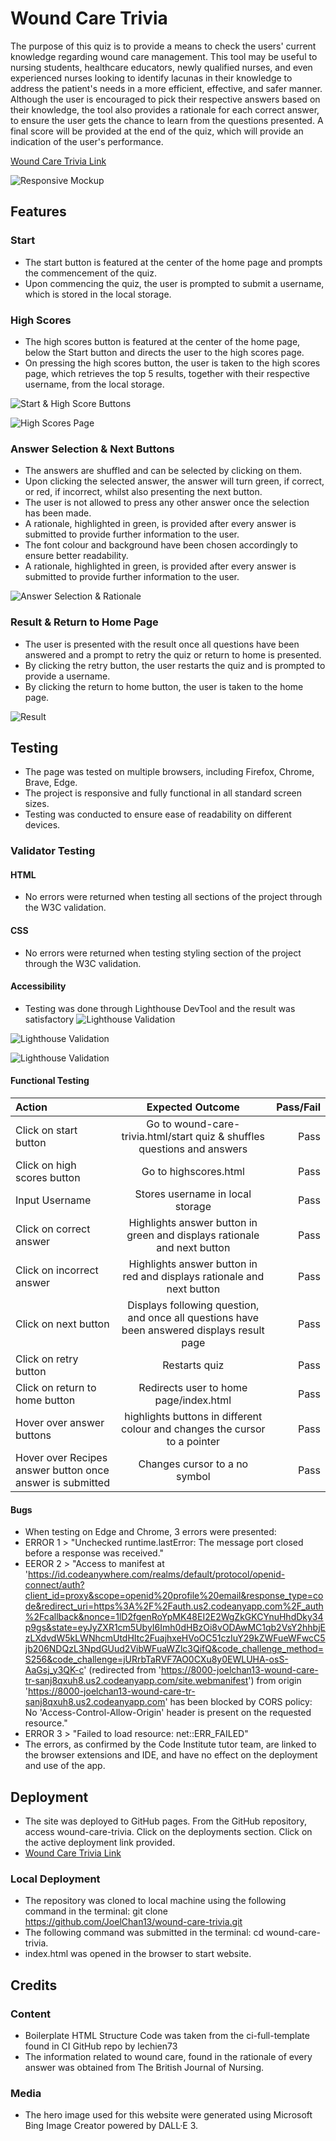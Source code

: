 # Wound Care Trivia

The purpose of this quiz is to provide a means to check the users' current knowledge regarding wound care management. This tool may be useful to nursing students, healthcare educators, newly qualified nurses, and even experienced nurses looking to identify lacunas in their knowledge to address the patient's needs in a more efficient, effective, and safer manner. Although the user is encouraged to pick their respective answers based on their knowledge, the tool also provides a rationale for each correct answer, to ensure the user gets the chance to learn from the questions presented. A final score will be provided at the end of the quiz, which will provide an indication of the user's performance.

[Wound Care Trivia Link](https://joelchan13.github.io/wound-care-trivia/)

![Responsive Mockup]( https://github.com/JoelChan13/wound-care-trivia/blob/main/assets/images/wound-care-trivia-index-mockup.jpg)

## Features

### Start

- The start button is featured at the center of the home page and prompts the commencement of the quiz.
- Upon commencing the quiz, the user is prompted to submit a username, which is stored in the local storage.

### High Scores

- The high scores button is featured at the center of the home page, below the Start button and directs the user to the high scores page.
- On pressing the high scores button, the user is taken to the high scores page, which retrieves the top 5 results, together with their respective username, from the local storage.

![Start & High Score Buttons](https://github.com/JoelChan13/wound-care-trivia/blob/main/assets/images/wound-care-trivia-index-mockup.jpg)

![High Scores Page]( https://github.com/JoelChan13/wound-care-trivia/blob/main/assets/images/wound-care-trivia-highscores-mockup.png)

### Answer Selection & Next Buttons

- The answers are shuffled and can be selected by clicking on them.
- Upon clicking the selected answer, the answer will turn green, if correct, or red, if incorrect, whilst also presenting the next button.
- The user is not allowed to press any other answer once the selection has been made.
- A rationale, highlighted in green, is provided after every answer is submitted to provide further information to the user.
- The font colour and background have been chosen accordingly to ensure better readability.
- A rationale, highlighted in green, is provided after every answer is submitted to provide further information to the user.

![Answer Selection & Rationale]( https://github.com/JoelChan13/wound-care-trivia/blob/main/assets/images/wound-care-trivia-answer-mockup.png)

### Result & Return to Home Page

- The user is presented with the result once all questions have been answered and a prompt to retry the quiz or return to home is presented.
- By clicking the retry button, the user restarts the quiz and is prompted to provide a username.
- By clicking the return to home button, the user is taken to the home page.

![Result]( https://github.com/JoelChan13/wound-care-trivia/blob/main/assets/images/wound-care-trivia-result-mockup.jpg)

## Testing

- The page was tested on multiple browsers, including Firefox, Chrome, Brave, Edge.
- The project is responsive and fully functional in all standard screen sizes.
- Testing was conducted to ensure ease of readability on different devices.

### Validator Testing

#### HTML

- No errors were returned when testing all sections of the project through the W3C validation.

#### CSS  

- No errors were returned when testing styling section of the project through the W3C validation.

#### Accessibility

- Testing was done through Lighthouse DevTool and the result was satisfactory
![Lighthouse Validation](https://github.com/JoelChan13/wound-care-trivia/blob/main/assets/images/lighthouse-result-1.jpg)

![Lighthouse Validation](https://github.com/JoelChan13/wound-care-trivia/blob/main/assets/images/lighthouse-result-2.jpg)

![Lighthouse Validation](https://github.com/JoelChan13/wound-care-trivia/blob/main/assets/images/lighthouse-result-3.jpg)

#### Functional Testing

| Action  | Expected Outcome  | Pass/Fail |
| :------------ |:---------------:| -----:|
| Click on start button| Go to wound-care-trivia.html/start quiz & shuffles questions and answers        |    Pass |
| Click on high scores button | Go to highscores.html        |    Pass |
| Input Username | Stores username in local storage        |    Pass |
| Click on correct answer | Highlights answer button in green and displays rationale and next button        |    Pass |
| Click on incorrect answer | Highlights answer button in red and displays rationale and next button        |    Pass |
| Click on next button | Displays following question, and once all questions have been answered displays result page        |    Pass |
| Click on retry button | Restarts quiz        |    Pass |
| Click on return to home button | Redirects user to home page/index.html        |    Pass |
| Hover over answer buttons | highlights buttons in different colour and changes the cursor to a pointer        |    Pass |
| Hover over Recipes answer button once answer is submitted | Changes cursor to a no symbol         |    Pass |

#### Bugs

- When testing on Edge and Chrome, 3 errors were presented:
- ERROR 1 > "Unchecked runtime.lastError: The message port closed before a response was received."
- EEROR 2 > "Access to manifest at 'https://id.codeanywhere.com/realms/default/protocol/openid-connect/auth?client_id=proxy&scope=openid%20profile%20email&response_type=code&redirect_uri=https%3A%2F%2Fauth.us2.codeanyapp.com%2F_auth%2Fcallback&nonce=1lD2fgenRoYpMK48EI2E2WgZkGKCYnuHhdDky34p9gs&state=eyJyZXR1cm5UbyI6Imh0dHBzOi8vODAwMC1qb2VsY2hhbjEzLXdvdW5kLWNhcmUtdHItc2FuajhxeHVoOC51czIuY29kZWFueWFwcC5jb206NDQzL3NpdGUud2VibWFuaWZlc3QifQ&code_challenge_method=S256&code_challenge=jURrbTaRVF7AO0CXu8y0EWLUHA-osS-AaGsj_y3QK-c' (redirected from 'https://8000-joelchan13-wound-care-tr-sanj8qxuh8.us2.codeanyapp.com/site.webmanifest') from origin 'https://8000-joelchan13-wound-care-tr-sanj8qxuh8.us2.codeanyapp.com' has been blocked by CORS policy: No 'Access-Control-Allow-Origin' header is present on the requested resource."
- ERROR 3 > "Failed to load resource: net::ERR_FAILED"
- The errors, as confirmed by the Code Institute tutor team, are linked to the browser extensions and IDE, and have no effect on the deployment and use of the app.
  
## Deployment

- The site was deployed to GitHub pages. From the GitHub repository, access wound-care-trivia. Click on the deployments section. Click on the active deployment link provided.
- [Wound Care Trivia Link](https://joelchan13.github.io/wound-care-trivia/)

### Local Deployment

- The repository was cloned to local machine using the following command in the terminal: git clone <https://github.com/JoelChan13/wound-care-trivia.git>
- The following command was submitted in the terminal: cd wound-care-trivia.
- index.html was opened in the browser to start website.

## Credits

### Content

- Boilerplate HTML Structure Code was taken from the ci-full-template found in CI GitHub repo by lechien73
- The information related to wound care, found in the rationale of every answer was obtained from The British Journal of Nursing.

### Media

- The hero image used for this website were generated using Microsoft Bing Image Creator powered by DALL·E 3.
